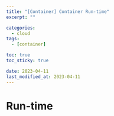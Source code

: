 ```yaml
---
title: "[Container] Container Run-time"
excerpt: ""

categories:
  - cloud
tags:
  - [container]

toc: true
toc_sticky: true

date: 2023-04-11
last_modified_at: 2023-04-11
---
```


# Run-time